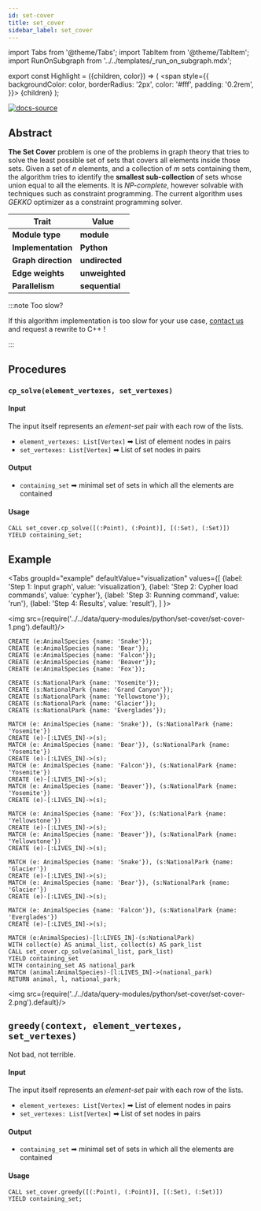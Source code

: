 ```yaml
---
id: set-cover
title: set_cover
sidebar_label: set_cover
---
```


import Tabs from '@theme/Tabs';
import TabItem from '@theme/TabItem';
import RunOnSubgraph from '../../templates/_run_on_subgraph.mdx';

export const Highlight = ({children, color}) => (
  <span
    style={{
      backgroundColor: color,
      borderRadius: '2px',
      color: '#fff',
      padding: '0.2rem',
    }}>
    {children}
  </span>
);

[![docs-source](https://img.shields.io/badge/source-set_cover-FB6E00?logo=github&style=for-the-badge)](https://github.com/memgraph/mage/blob/main/python/set_cover.py)


## Abstract

**The Set Cover** problem is one of the problems in graph theory that tries to solve the least possible set of sets that covers all elements inside those sets. Given a set of *n* elements, and a collection of *m* sets containing them, the algorithm tries to identify the **smallest sub-collection** of sets whose union equal to all the elements.
It is *NP-complete*, however solvable with techniques such as constraint programming. The current algorithm uses *GEKKO* optimizer as a constraint programming solver.

| Trait               | Value                                                 |
| ------------------- | ----------------------------------------------------- |
| **Module type**     | <Highlight color="#FB6E00">**module**</Highlight>     |
| **Implementation**  | <Highlight color="#FB6E00">**Python**</Highlight>     |
| **Graph direction** | <Highlight color="#FB6E00">**undirected**</Highlight> |
| **Edge weights**    | <Highlight color="#FB6E00">**unweighted**</Highlight> |
| **Parallelism**     | <Highlight color="#FB6E00">**sequential**</Highlight> |

:::note Too slow?

If this algorithm implementation is too slow for your use case, [contact us](mailto:tech@memgraph.com) and request a rewrite to C++ !

:::

## Procedures

<RunOnSubgraph/>

### `cp_solve(element_vertexes, set_vertexes)`

#### Input
The input itself represents an *element-set* pair with each row of the lists.
* `element_vertexes: List[Vertex]` ➡ List of element nodes in pairs
* `set_vertexes: List[Vertex]` ➡ List of set nodes in pairs

#### Output

* `containing_set` ➡ minimal set of sets in which all the elements are contained

#### Usage

```cypher
CALL set_cover.cp_solve([(:Point), (:Point)], [(:Set), (:Set)])
YIELD containing_set;
```

## Example

<Tabs
  groupId="example"
  defaultValue="visualization"
  values={[
    {label: 'Step 1: Input graph', value: 'visualization'},
    {label: 'Step 2: Cypher load commands', value: 'cypher'},
    {label: 'Step 3: Running command', value: 'run'},
    {label: 'Step 4: Results', value: 'result'},
  ]
}>
  <TabItem value="visualization">

  <img src={require('../../data/query-modules/python/set-cover/set-cover-1.png').default}/>

  </TabItem>

  <TabItem value="cypher">

```cypher
CREATE (e:AnimalSpecies {name: 'Snake'});
CREATE (e:AnimalSpecies {name: 'Bear'});
CREATE (e:AnimalSpecies {name: 'Falcon'});
CREATE (e:AnimalSpecies {name: 'Beaver'});
CREATE (e:AnimalSpecies {name: 'Fox'});

CREATE (s:NationalPark {name: 'Yosemite'});
CREATE (s:NationalPark {name: 'Grand Canyon'});
CREATE (s:NationalPark {name: 'Yellowstone'});
CREATE (s:NationalPark {name: 'Glacier'});
CREATE (s:NationalPark {name: 'Everglades'});

MATCH (e: AnimalSpecies {name: 'Snake'}), (s:NationalPark {name: 'Yosemite'})
CREATE (e)-[:LIVES_IN]->(s);
MATCH (e: AnimalSpecies {name: 'Bear'}), (s:NationalPark {name: 'Yosemite'})
CREATE (e)-[:LIVES_IN]->(s);
MATCH (e: AnimalSpecies {name: 'Falcon'}), (s:NationalPark {name: 'Yosemite'})
CREATE (e)-[:LIVES_IN]->(s);
MATCH (e: AnimalSpecies {name: 'Beaver'}), (s:NationalPark {name: 'Yosemite'})
CREATE (e)-[:LIVES_IN]->(s);

MATCH (e: AnimalSpecies {name: 'Fox'}), (s:NationalPark {name: 'Yellowstone'})
CREATE (e)-[:LIVES_IN]->(s);
MATCH (e: AnimalSpecies {name: 'Beaver'}), (s:NationalPark {name: 'Yellowstone'})
CREATE (e)-[:LIVES_IN]->(s);

MATCH (e: AnimalSpecies {name: 'Snake'}), (s:NationalPark {name: 'Glacier'})
CREATE (e)-[:LIVES_IN]->(s);
MATCH (e: AnimalSpecies {name: 'Bear'}), (s:NationalPark {name: 'Glacier'})
CREATE (e)-[:LIVES_IN]->(s);

MATCH (e: AnimalSpecies {name: 'Falcon'}), (s:NationalPark {name: 'Everglades'})
CREATE (e)-[:LIVES_IN]->(s);

```
  </TabItem>

  <TabItem value="run">

```cypher
MATCH (e:AnimalSpecies)-[l:LIVES_IN]-(s:NationalPark)
WITH collect(e) AS animal_list, collect(s) AS park_list
CALL set_cover.cp_solve(animal_list, park_list)
YIELD containing_set
WITH containing_set AS national_park
MATCH (animal:AnimalSpecies)-[l:LIVES_IN]->(national_park)
RETURN animal, l, national_park;
```

  </TabItem>

  <TabItem value="result">

  <img src={require('../../data/query-modules/python/set-cover/set-cover-2.png').default}/>

  </TabItem>

</Tabs>


## `greedy(context, element_vertexes, set_vertexes)`

Not bad, not terrible.
#### Input
The input itself represents an *element-set* pair with each row of the lists.
* `element_vertexes: List[Vertex]` ➡ List of element nodes in pairs
* `set_vertexes: List[Vertex]` ➡ List of set nodes in pairs

#### Output

* `containing_set` ➡ minimal set of sets in which all the elements are contained

#### Usage

```cypher
CALL set_cover.greedy([(:Point), (:Point)], [(:Set), (:Set)])
YIELD containing_set;
```
